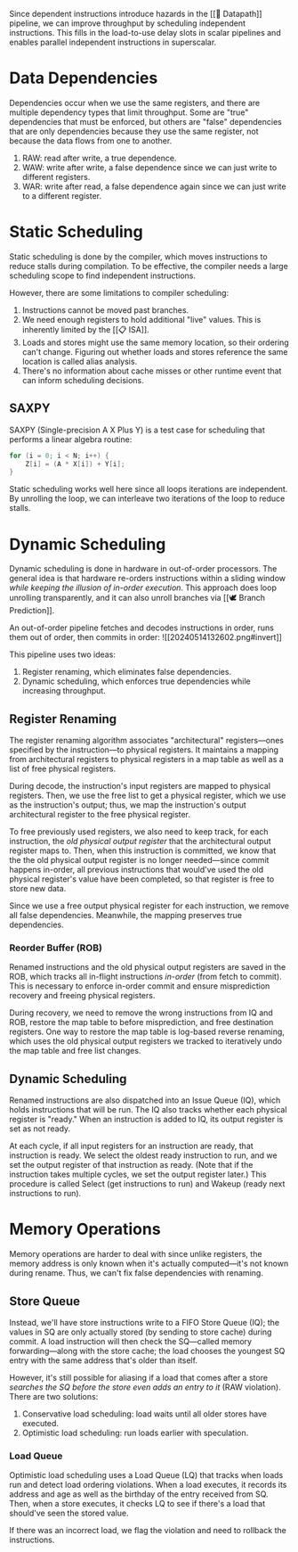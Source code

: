 Since dependent instructions introduce hazards in the [[🚗 Datapath]] pipeline, we can improve throughput by scheduling independent instructions. This fills in the load-to-use delay slots in scalar pipelines and enables parallel independent instructions in superscalar.

# Data Dependencies
Dependencies occur when we use the same registers, and there are multiple dependency types that limit throughput. Some are "true" dependencies that must be enforced, but others are "false" dependencies that are only dependencies because they use the same register, not because the data flows from one to another.
1. RAW: read after write, a true dependence.
2. WAW: write after write, a false dependence since we can just write to different registers.
3. WAR: write after read, a false dependence again since we can just write to a different register.

# Static Scheduling
Static scheduling is done by the compiler, which moves instructions to reduce stalls during compilation. To be effective, the compiler needs a large scheduling scope to find independent instructions.

However, there are some limitations to compiler scheduling:
1. Instructions cannot be moved past branches.
2. We need enough registers to hold additional "live" values. This is inherently limited by the [[📋 ISA]].
3. Loads and stores might use the same memory location, so their ordering can't change. Figuring out whether loads and stores reference the same location is called alias analysis.
4. There's no information about cache misses or other runtime event that can inform scheduling decisions.

## SAXPY
SAXPY (Single-precision A X Plus Y) is a test case for scheduling that performs a linear algebra routine:
```c
for (i = 0; i < N; i++) {
	Z[i] = (A * X[i]) + Y[i];
}
```

Static scheduling works well here since all loops iterations are independent. By unrolling the loop, we can interleave two iterations of the loop to reduce stalls.

# Dynamic Scheduling
Dynamic scheduling is done in hardware in out-of-order processors. The general idea is that hardware re-orders instructions within a sliding window *while keeping the illusion of in-order execution*. This approach does loop unrolling transparently, and it can also unroll branches via [[🕊️ Branch Prediction]].

An out-of-order pipeline fetches and decodes instructions in order, runs them out of order, then commits in order:
![[20240514132602.png#invert]]

This pipeline uses two ideas:
1. Register renaming, which eliminates false dependencies.
2. Dynamic scheduling, which enforces true dependencies while increasing throughput.

## Register Renaming
The register renaming algorithm associates "architectural" registers—ones specified by the instruction—to physical registers. It maintains a mapping from architectural registers to physical registers in a map table as well as a list of free physical registers.

During decode, the instruction's input registers are mapped to physical registers. Then, we use the free list to get a physical register, which we use as the instruction's output; thus, we map the instruction's output architectural register to the free physical register.

To free previously used registers, we also need to keep track, for each instruction, the *old physical output register* that the architectural output register maps to. Then, when this instruction is committed, we know that the the old physical output register is no longer needed—since commit happens in-order, all previous instructions that would've used the old physical register's value have been completed, so that register is free to store new data.

Since we use a free output physical register for each instruction, we remove all false dependencies. Meanwhile, the mapping preserves true dependencies.

### Reorder Buffer (ROB)
Renamed instructions and the old physical output registers are saved in the ROB, which tracks all in-flight instructions *in-order* (from fetch to commit). This is necessary to enforce in-order commit and ensure misprediction recovery and freeing physical registers.

During recovery, we need to remove the wrong instructions from IQ and ROB, restore the map table to before misprediction, and free destination registers. One way to restore the map table is log-based reverse renaming, which uses the old physical output registers we tracked to iteratively undo the map table and free list changes.

## Dynamic Scheduling
Renamed instructions are also dispatched into an Issue Queue (IQ), which holds instructions that will be run. The IQ also tracks whether each physical register is "ready." When an instruction is added to IQ, its output register is set as not ready.

At each cycle, if all input registers for an instruction are ready, that instruction is ready. We select the oldest ready instruction to run, and we set the output register of that instruction as ready. (Note that if the instruction takes multiple cycles, we set the output register later.) This procedure is called Select (get instructions to run) and Wakeup (ready next instructions to run).

# Memory Operations
Memory operations are harder to deal with since unlike registers, the memory address is only known when it's actually computed—it's not known during rename. Thus, we can't fix false dependencies with renaming.

## Store Queue
Instead, we'll have store instructions write to a FIFO Store Queue (IQ); the values in SQ are only actually stored (by sending to store cache) during commit. A load instruction will then check the SQ—called memory forwarding—along with the store cache; the load chooses the youngest SQ entry with the same address that's older than itself.

However, it's still possible for aliasing if a load that comes after a store *searches the SQ before the store even adds an entry to it* (RAW violation). There are two solutions:
1. Conservative load scheduling: load waits until all older stores have executed.
2. Optimistic load scheduling: run loads earlier with speculation.

### Load Queue
Optimistic load scheduling uses a Load Queue (LQ) that tracks when loads run and detect load ordering violations. When a load executes, it records its address and age as well as the birthday of the entry received from SQ. Then, when a store executes, it checks LQ to see if there's a load that should've seen the stored value.

If there was an incorrect load, we flag the violation and need to rollback the instructions.